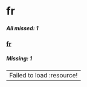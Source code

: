 # fr

##### All missed: 1


### [fr](https://github.com/Laravel-Lang/lang/blob/master/locales/fr/fr.json)

##### Missing: 1

<table >
<tr><td align="left" >
Failed to load :resource!
</td>
</tr>

</table>


